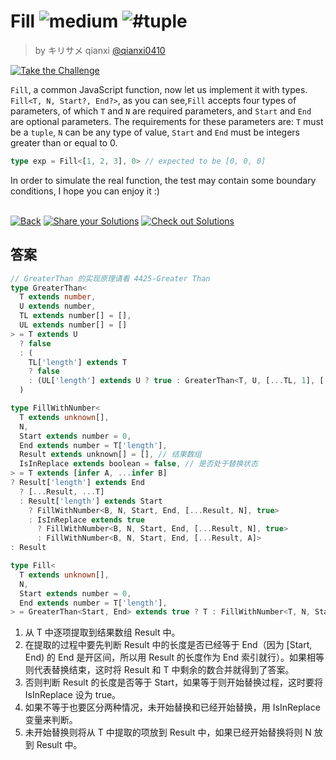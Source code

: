 <!--info-header-start--><h1>Fill <img src="https://img.shields.io/badge/-medium-d9901a" alt="medium"/> <img src="https://img.shields.io/badge/-%23tuple-999" alt="#tuple"/></h1><blockquote><p>by キリサメ qianxi <a href="https://github.com/qianxi0410" target="_blank">@qianxi0410</a></p></blockquote><p><a href="https://tsch.js.org/4518/play" target="_blank"><img src="https://img.shields.io/badge/-Take%20the%20Challenge-3178c6?logo=typescript&logoColor=white" alt="Take the Challenge"/></a> </p><!--info-header-end-->

`Fill`, a common JavaScript function, now let us implement it with types.
`Fill<T, N, Start?, End?>`, as you can see,`Fill` accepts four types of parameters, of which `T` and `N` are required parameters, and `Start` and `End` are optional parameters.
The requirements for these parameters are: `T` must be a `tuple`, `N` can be any type of value, `Start` and `End` must be integers greater than or equal to 0.

```ts
type exp = Fill<[1, 2, 3], 0> // expected to be [0, 0, 0]
```
In order to simulate the real function, the test may contain some boundary conditions, I hope you can enjoy it :)


<!--info-footer-start--><br><a href="../../README.md" target="_blank"><img src="https://img.shields.io/badge/-Back-grey" alt="Back"/></a> <a href="https://tsch.js.org/4518/answer" target="_blank"><img src="https://img.shields.io/badge/-Share%20your%20Solutions-teal" alt="Share your Solutions"/></a> <a href="https://tsch.js.org/4518/solutions" target="_blank"><img src="https://img.shields.io/badge/-Check%20out%20Solutions-de5a77?logo=awesome-lists&logoColor=white" alt="Check out Solutions"/></a> <!--info-footer-end-->

## 答案
```ts
// GreaterThan 的实现原理请看 4425-Greater Than 
type GreaterThan<
  T extends number, 
  U extends number, 
  TL extends number[] = [], 
  UL extends number[] = []
> = T extends U 
  ? false
  : (
    TL['length'] extends T 
    ? false 
    : (UL['length'] extends U ? true : GreaterThan<T, U, [...TL, 1], [...UL, 1]>)
  )

type FillWithNumber<
  T extends unknown[],
  N,
  Start extends number = 0,
  End extends number = T['length'],
  Result extends unknown[] = [], // 结果数组
  IsInReplace extends boolean = false, // 是否处于替换状态
> = T extends [infer A, ...infer B]
? Result['length'] extends End
  ? [...Result, ...T] 
  : Result['length'] extends Start 
    ? FillWithNumber<B, N, Start, End, [...Result, N], true> 
    : IsInReplace extends true
      ? FillWithNumber<B, N, Start, End, [...Result, N], true> 
      : FillWithNumber<B, N, Start, End, [...Result, A]>
: Result

type Fill<
  T extends unknown[],
  N,
  Start extends number = 0,
  End extends number = T['length'],
> = GreaterThan<Start, End> extends true ? T : FillWithNumber<T, N, Start, End>
```
1. 从 T 中逐项提取到结果数组 Result 中。
2. 在提取的过程中要先判断 Result 中的长度是否已经等于 End（因为 [Start, End) 的 End 是开区间，所以用 Result 的长度作为 End 索引就行）。如果相等则代表替换结束，这时将 Result 和 T 中剩余的数合并就得到了答案。
3. 否则判断 Result 的长度是否等于 Start，如果等于则开始替换过程，这时要将 IsInReplace 设为 true。
4. 如果不等于也要区分两种情况，未开始替换和已经开始替换，用 IsInReplace 变量来判断。
5. 未开始替换则将从 T 中提取的项放到 Result 中，如果已经开始替换将则 N 放到 Result 中。